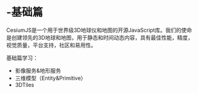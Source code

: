 # -基础篇

CesiumJS是一个用于世界级3D地球仪和地图的开源JavaScript库。我们的使命是创建领先的3D地球和地图，用于静态和时间动态内容，具有最佳性能，精度，视觉质量，平台支持，社区和易用性。

基础篇学习：

* 影像服务&地形服务
* 三维模型（Entity&Primitive）
* 3DTiles



